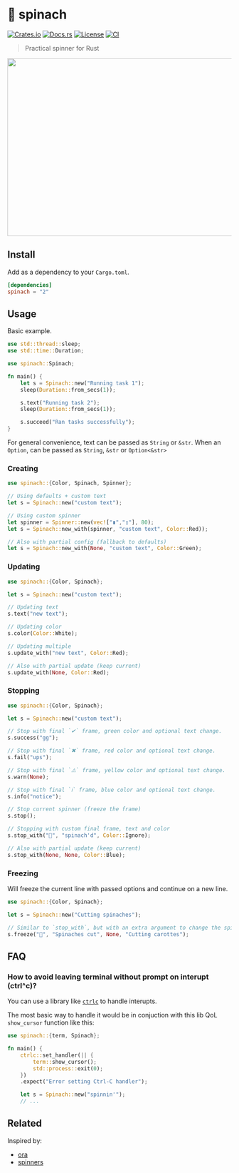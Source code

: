 # 🥬 spinach

[![Crates.io](https://img.shields.io/crates/v/spinach)](https://crates.io/crates/spinach)
[![Docs.rs](https://img.shields.io/docsrs/spinach)](https://docs.rs/spinach)
[![License](https://img.shields.io/crates/l/spinach/1.0.1)](LICENSE)
[![CI](https://github.com/etienne-napoleone/spinach/actions/workflows/ci.yml/badge.svg)](https://github.com/etienne-napoleone/spinach/actions/workflows/ci.yml)

> Practical spinner for Rust 

<p align="center">
	<img src="https://raw.githubusercontent.com/etienne-napoleone/spinach/main/assets/screenshot.png" width="550px" height="399px">
</p>

## Install

Add as a dependency to your `Cargo.toml`.

```toml
[dependencies]
spinach = "2"
```

## Usage

Basic example.

```rust
use std::thread::sleep;
use std::time::Duration;

use spinach::Spinach;

fn main() {
    let s = Spinach::new("Running task 1");
    sleep(Duration::from_secs(1));

    s.text("Running task 2");
    sleep(Duration::from_secs(1));

    s.succeed("Ran tasks successfully");
}
```

For general convenience, text can be passed as `String` or `&str`.
When an `Option`, can be passed as `String`, `&str` or `Option<&str>`

### Creating

```rust
use spinach::{Color, Spinach, Spinner};

// Using defaults + custom text
let s = Spinach::new("custom text");

// Using custom spinner
let spinner = Spinner::new(vec!["▮","▯"], 80);
let s = Spinach::new_with(spinner, "custom text", Color::Red));

// Also with partial config (fallback to defaults)
let s = Spinach::new_with(None, "custom text", Color::Green);
```

### Updating

```rust
use spinach::{Color, Spinach};

let s = Spinach::new("custom text");

// Updating text
s.text("new text");

// Updating color
s.color(Color::White);

// Updating multiple
s.update_with("new text", Color::Red);

// Also with partial update (keep current)
s.update_with(None, Color::Red);
```

### Stopping

```rust
use spinach::{Color, Spinach};

let s = Spinach::new("custom text");

// Stop with final `✔` frame, green color and optional text change.
s.success("gg");

// Stop with final `✖` frame, red color and optional text change.
s.fail("ups");

// Stop with final `⚠` frame, yellow color and optional text change.
s.warn(None);

// Stop with final `ℹ` frame, blue color and optional text change.
s.info("notice");

// Stop current spinner (freeze the frame)
s.stop();

// Stopping with custom final frame, text and color
s.stop_with("🥬", "spinach'd", Color::Ignore);

// Also with partial update (keep current)
s.stop_with(None, None, Color::Blue);
```

### Freezing

Will freeze the current line with passed options and continue on a new line.

```rust
use spinach::{Color, Spinach};

let s = Spinach::new("Cutting spinaches");

// Similar to `stop_with`, but with an extra argument to change the spinner text.
s.freeze("🥬", "Spinaches cut", None, "Cutting carottes");
```

## FAQ

### How to avoid leaving terminal without prompt on interupt (ctrl^c)?

You can use a library like [`ctrlc`](https://crates.io/crates/ctrlc) to handle interupts.

The most basic way to handle it would be in conjuction with this lib QoL `show_cursor` function like this:

```rust
use spinach::{term, Spinach};

fn main() {
    ctrlc::set_handler(|| {
        term::show_cursor();
        std::process::exit(0);
    })
    .expect("Error setting Ctrl-C handler");

    let s = Spinach::new("spinnin'");
    // ...
```

## Related

Inspired by:

- [ora](https://github.com/sindresorhus/ora)
- [spinners](https://github.com/FGRibreau/spinners)
